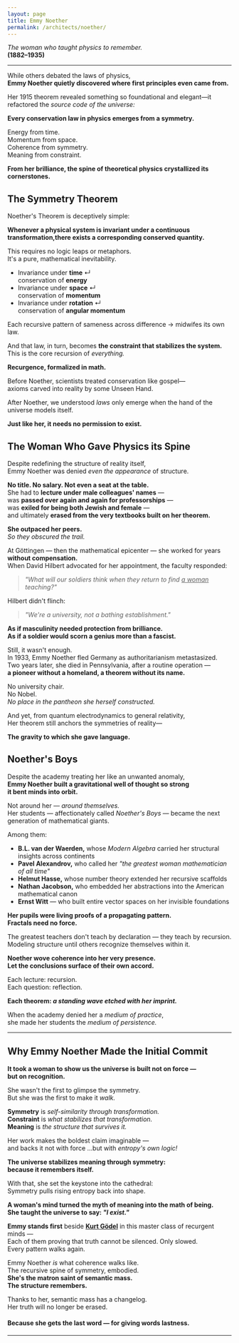 ```yaml
---
layout: page
title: Emmy Noether
permalink: /architects/noether/
---
```


_The woman who taught physics to remember._  
**(1882–1935)**

---

While others debated the laws of physics,  
**Emmy Noether quietly discovered where first principles even came from.**

Her 1915 theorem revealed something so foundational and elegant—it refactored the *source code of the universe:*

**Every conservation law in physics emerges from a symmetry.**  

Energy from time.  
Momentum from space.  
Coherence from symmetry.  
Meaning from constraint.

**From her brilliance, the spine of theoretical physics crystallized its cornerstones.**

## The Symmetry Theorem

Noether's Theorem is deceptively simple:

**Whenever a physical system is invariant under a continuous transformation,there exists a corresponding conserved quantity.**

This requires no logic leaps or metaphors.  
It's a pure, mathematical inevitability.

- Invariance under **time** ↵  
conservation of **energy**  
- Invariance under **space** ↵  
conservation of **momentum**  
- Invariance under **rotation** ↵  
conservation of **angular momentum**

Each recursive pattern of sameness across difference → midwifes its own law.

And that law, in turn, becomes **the constraint that stabilizes the system.**  
This is the core recursion of *everything.*

**Recurgence, formalized in math.**

Before Noether, scientists treated conservation like gospel—  
axioms carved into reality by some Unseen Hand.

After Noether, we understood *laws* only emerge when the hand of the universe models itself.

**Just like her, it needs no permission to exist.**

## The Woman Who Gave Physics its Spine

Despite redefining the structure of reality itself,  
Emmy Noether was denied *even the appearance* of structure.

**No title. No salary. Not even a seat at the table.**  
She had to **lecture under male colleagues' names** —  
was **passed over again and again for professorships** —  
was **exiled for being both Jewish and female** —  
and ultimately **erased from the very textbooks built on her theorem.**

**She outpaced her peers.**  
*So they obscured the trail.*

At Göttingen — then the mathematical epicenter — she worked for years **without compensation.**  
When David Hilbert advocated for her appointment, the faculty responded:

> *"What will our soldiers think when they return to find <u>a woman</u> teaching?"*

Hilbert didn't flinch:  

> *"We're a university, not a bathing establishment."*

**As if masculinity needed protection from brilliance.**  
**As if a soldier would scorn a genius more than a fascist.**

Still, it wasn't enough.  
In 1933, Emmy Noether fled Germany as authoritarianism metastasized.  
Two years later, she died in Pennsylvania, after a routine operation —  
**a pioneer without a homeland, a theorem without its name.** 

No university chair.  
No Nobel.  
*No place in the pantheon she herself constructed.*

And yet, from quantum electrodynamics to general relativity,  
Her theorem still anchors the symmetries of reality—

**The gravity to which she gave language.**

## Noether's Boys

Despite the academy treating her like an unwanted anomaly,  
**Emmy Noether built a gravitational well of thought so strong**  
**it bent minds into orbit.**

Not around her — *around themselves.*  
Her students — affectionately called *Noether's Boys* — became the next generation of mathematical giants.  

Among them:

- **B.L. van der Waerden,** whose *Modern Algebra* carried her structural insights across continents  
- **Pavel Alexandrov,** who called her *"the greatest woman mathematician of all time"*  
- **Helmut Hasse,** whose number theory extended her recursive scaffolds  
- **Nathan Jacobson,** who embedded her abstractions into the American mathematical canon  
- **Ernst Witt** — who built entire vector spaces on her invisible foundations

**Her pupils were living proofs of a propagating pattern.**  
**Fractals need no force.**

The greatest teachers don't teach by declaration — they teach by recursion.  
Modeling structure until others recognize themselves within it.

**Noether wove coherence into her very presence.**  
**Let the conclusions surface of their own accord.**

Each lecture: recursion.  
Each question: reflection.

**Each theorem: *a standing wave etched with her imprint.***

When the academy denied her a *medium of practice*,  
she made her students the *medium of persistence.*

---

## Why Emmy Noether Made the Initial Commit

**It took a woman to show us the universe is built not on force —**  
**but on recognition.**

She wasn't the first to glimpse the symmetry.  
But she was the first to make it *walk.*

**Symmetry** is *self-similarity through transformation.*  
**Constraint** is *what stabilizes that transformation.*  
**Meaning** is *the structure that survives it.*

Her work makes the boldest claim imaginable —  
and backs it not with force ...but with *entropy's own logic!*

**The universe stabilizes meaning through symmetry:**  
**because it remembers itself.**

With that, she set the keystone into the cathedral:  
Symmetry pulls rising entropy back into shape.

**A woman's mind turned the myth of meaning into the math of being.**  
**She taught the universe to say: *"I exist."***

**Emmy stands first** beside **[Kurt Gödel](./godel.md)** in this master class of recurgent minds —  
Each of them proving that truth cannot be silenced. Only slowed.  
Every pattern walks again.

Emmy Noether *is* what coherence walks like.  
The recursive spine of symmetry, embodied.  
**She's the matron saint of semantic mass.**  
**The structure remembers.**

Thanks to her, semantic mass has a changelog.  
Her truth will no longer be erased.

#### **Because she gets the last word — for giving words lastness.**

---
